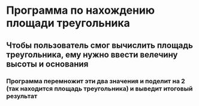 # Программа по нахождению площади треугольника
## Чтобы пользователь смог вычислить площадь треугольника, ему нужно ввести велечину высоты и основания
### Программа перемножит эти два значения и поделит на 2 (так находится площадь треугольника) и выведит итоговый результат
